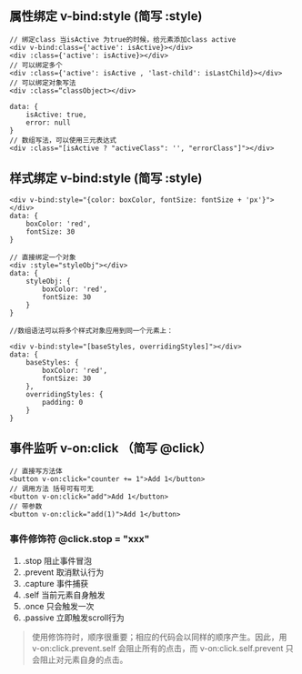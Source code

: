 ## 属性绑定  v-bind:style  (简写 :style)
```
// 绑定class 当isActive 为true的时候，给元素添加class active 
<div v-bind:class={'active': isActive}></div>
<div :class={'active': isActive}></div>
// 可以绑定多个
<div :class={'active': isActive , 'last-child': isLastChild}></div>
// 可以绑定对象写法
<div :class=“classObject></div>

data: {
    isActive: true,
    error: null
}
// 数组写法，可以使用三元表达式
<div :class="[isActive ? "activeClass": '', "errorClass"]"></div>
```

## 样式绑定  v-bind:style  (简写 :style)
```
<div v-bind:style="{color: boxColor, fontSize: fontSize + 'px'}"></div>
data: {
    boxColor: 'red',
    fontSize: 30
}

// 直接绑定一个对象
<div :style="styleObj"></div>
data: {
    styleObj: {
        boxColor: 'red',
        fontSize: 30
    }
}

//数组语法可以将多个样式对象应用到同一个元素上：

<div v-bind:style="[baseStyles, overridingStyles]"></div>
data: {
    baseStyles: {
        boxColor: 'red',
        fontSize: 30
    },
    overridingStyles: {
        padding: 0
    }
}
```

## 事件监听 v-on:click （简写 @click）
```
// 直接写方法体
<button v-on:click="counter += 1">Add 1</button>
// 调用方法 括号可有可无
<button v-on:click="add">Add 1</button>
// 带参数
<button v-on:click="add(1)">Add 1</button>
```
### 事件修饰符 @click.stop = "xxx"
1. .stop        阻止事件冒泡
2. .prevent     取消默认行为
3. .capture     事件捕获
4. .self        当前元素自身触发
5. .once        只会触发一次
6. .passive     立即触发scroll行为
> 使用修饰符时，顺序很重要；相应的代码会以同样的顺序产生。因此，用 v-on:click.prevent.self 会阻止所有的点击，而 v-on:click.self.prevent 只会阻止对元素自身的点击。